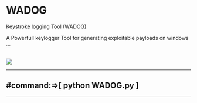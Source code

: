 # WADOG
Keystroke logging Tool (WADOG)
<p>A Powerfull keylogger Tool for generating exploitable payloads on windows ...</p>
<br>
<img src="https://github.com/MedAmineFouzai/WADOG/blob/master/Capture.PNG">
<br>
<hr>
<h2>#command:=>[ python WADOG.py ]</h2>
<hr>
<br>
